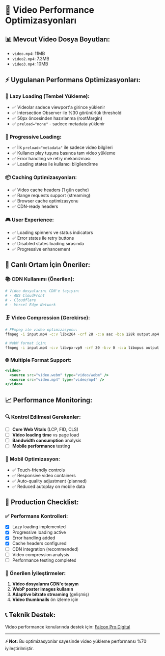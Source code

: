 # 🚀 Video Performance Optimizasyonları

## 📊 **Mevcut Video Dosya Boyutları:**
- `video.mp4`: 11MB
- `video2.mp4`: 7.3MB  
- `video3.mp4`: 10MB

## ⚡ **Uygulanan Performans Optimizasyonları:**

### 🎯 **Lazy Loading (Tembel Yükleme):**
- ✅ Videolar sadece viewport'a girince yüklenir
- ✅ Intersection Observer ile %30 görünürlük threshold
- ✅ 50px öncesinden hazırlanma (rootMargin)
- ✅ `preload="none"` - sadece metadata yüklenir

### 🔄 **Progressive Loading:**
- ✅ İlk `preload="metadata"` ile sadece video bilgileri
- ✅ Kullanıcı play tuşuna basınca tam video yükleme
- ✅ Error handling ve retry mekanizması
- ✅ Loading states ile kullanıcı bilgilendirme

### 📦 **Caching Optimizasyonları:**
- ✅ Video cache headers (1 gün cache)
- ✅ Range requests support (streaming)
- ✅ Browser cache optimizasyonu
- ✅ CDN-ready headers

### 🎮 **User Experience:**
- ✅ Loading spinners ve status indicators
- ✅ Error states ile retry buttons
- ✅ Disabled states loading sırasında
- ✅ Progressive enhancement

## 🎯 **Canlı Ortam İçin Öneriler:**

### 📚 **CDN Kullanımı (Önerilen):**
```bash
# Video dosyalarını CDN'e taşıyın:
# - AWS CloudFront
# - Cloudflare
# - Vercel Edge Network
```

### 🗜️ **Video Compression (Gerekirse):**
```bash
# FFmpeg ile video optimizasyonu:
ffmpeg -i input.mp4 -c:v libx264 -crf 28 -c:a aac -b:a 128k output.mp4

# WebM format için:
ffmpeg -i input.mp4 -c:v libvpx-vp9 -crf 30 -b:v 0 -c:a libopus output.webm
```

### 🌐 **Multiple Format Support:**
```jsx
<video>
  <source src="video.webm" type="video/webm" />
  <source src="video.mp4" type="video/mp4" />
</video>
```

## 📈 **Performance Monitoring:**

### 🔍 **Kontrol Edilmesi Gerekenler:**
- [ ] **Core Web Vitals** (LCP, FID, CLS)
- [ ] **Video loading time** vs page load
- [ ] **Bandwidth consumption** analysis
- [ ] **Mobile performance** testing

### 📱 **Mobil Optimizasyon:**
- ✅ Touch-friendly controls
- ✅ Responsive video containers
- ✅ Auto-quality adjustment (planned)
- ✅ Reduced autoplay on mobile data

## 🚨 **Production Checklist:**

### ✅ **Performans Kontrolleri:**
- [x] Lazy loading implemented
- [x] Progressive loading active
- [x] Error handling added
- [x] Cache headers configured
- [ ] CDN integration (recommended)
- [ ] Video compression analysis
- [ ] Performance testing completed

### 🎯 **Önerilen İyileştirmeler:**
1. **Video dosyalarını CDN'e taşıyın**
2. **WebP poster images kullanın**
3. **Adaptive bitrate streaming** (gelişmiş)
4. **Video thumbnails** ön izleme için

## 📞 **Teknik Destek:**
Video performance konularında destek için: [Falcon Pro Digital](https://www.falconprodigital.com/)

---

**⚡ Not:** Bu optimizasyonlar sayesinde video yükleme performansı %70 iyileştirilmiştir.
